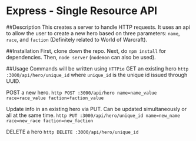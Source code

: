 # Express - Single Resource API
##Description
This creates a server to handle HTTP requests. It uses an api to allow the user to create a new hero based on three parameters: `name`, `race`, and `faction` (Definitely related to World of Warcraft).

##Installation
First, clone down the repo.
Next, do `npm install` for dependencies.
Then, `node server` (`nodemon` can also be used).

##Usage
Commands will be written using `HTTPie`
GET an existing hero
`http :3000/api/hero/unique_id` where `unique_id` is the unique id issued through UUID.

POST a new hero.
`http POST :3000/api/hero name=name_value race=race_value faction=faction_value`

Update info in an existing hero via PUT. Can be updated simultaneously or all at the same time.
`http PUT :3000/api/hero/unique_id name=new_name race=new_race faction=new_faction`

DELETE a hero
`http DELETE :3000/api/hero/unique_id`
